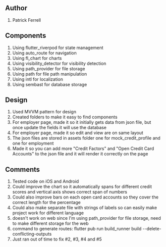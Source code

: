 ## Author
1. Patrick Ferrell

## Components
1. Using flutter_riverpod for state management
2. Using auto_route for navigation
3. Using fl_chart for charts
4. Using visibility_detector for visibility detection
5. Using path_provider for file storage
6. Using path for file path manipulation
7. Using intl for localization
8. Using sembast for database storage

## Design
1. Used MVVM pattern for design
2. Created folders to make it easy to find components
3. For employer page, made it so it initially gets data from json file, but once update the fields it will use the database
4. For employer page, made it so edit and view are on same layout
5. The json files are stored in assets folder one for mock_credit_profile and one for employment
6. Made it so you can add more "Credit Factors" and "Open Credit Card Accounts" to the json file and it will render it correctly
   on the page

## Comments
1. Tested code on iOS and Android
2. Could improve the chart so it automatically spans for different credit scores and vertical axis shows correct span of numbers
3. Could also improve bars on each open card accounts so they cover the correct length for the percentage
4. Could also make separate file with strings of labels so can easily make project work for different language
5. doesn't work on web since I'm using path_provider for file storage, need to make different storage for the web
6. command to generate routes: flutter pub run build_runner build --delete-conflicting-outputs
7. Just ran out of time to fix #2, #3, #4 and #5